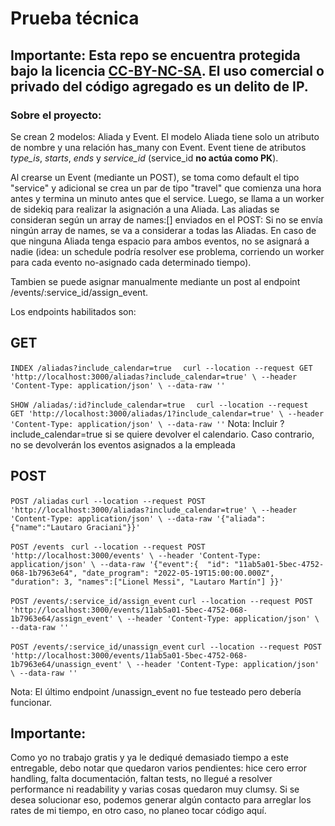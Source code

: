 # Prueba técnica

## Importante: Esta repo se encuentra protegida bajo la licencia [CC-BY-NC-SA](https://creativecommons.org/licenses/by-nc-sa/2.0/). El uso comercial o privado del código agregado es un delito de IP.

### Sobre el proyecto:

Se crean 2 modelos: Aliada y Event. El modelo Aliada tiene solo un atributo de nombre y una relación has_many con Event. Event tiene de atributos *type_is*, *starts*, *ends* y *service_id* (service_id **no actúa como PK**).

Al crearse un Event (mediante un POST), se toma como default el tipo "service" y adicional se crea un par de tipo "travel" que comienza una hora antes y termina un minuto antes que el service. Luego, se llama a un worker de sidekiq para realizar la asignación a una Aliada. Las aliadas se consideran según un array de names:[] enviados en el POST: Si no se envía ningún array de names, se va a considerar a todas las Aliadas. En caso de que ninguna Aliada tenga espacio para ambos eventos, no se asignará a nadie (idea: un schedule podría resolver ese problema, corriendo un worker para cada evento no-asignado cada determinado tiempo).

Tambien se puede asignar manualmente mediante un post al endpoint /events/:service_id/assign_event.

Los endpoints habilitados son:
## GET

`INDEX /aliadas?include_calendar=true ` ` curl --location --request GET 'http://localhost:3000/aliadas?include_calendar=true' \
--header 'Content-Type: application/json' \
--data-raw ''`

`SHOW /aliadas/:id?include_calendar=true ` ` curl --location --request GET 'http://localhost:3000/aliadas/1?include_calendar=true' \
--header 'Content-Type: application/json' \
--data-raw ''`
Nota: Incluir ?include_calendar=true si se quiere devolver el calendario. Caso contrario, no se devolverán los eventos asignados a la empleada

## POST

`POST /aliadas` `curl --location --request POST 'http://localhost:3000/aliadas?include_calendar=true' \
--header 'Content-Type: application/json' \
--data-raw '{"aliada":{"name":"Lautaro Graciani"}}'`

`POST /events ` `curl --location --request POST 'http://localhost:3000/events' \
--header 'Content-Type: application/json' \
--data-raw '{"event":{  "id": "11ab5a01-5bec-4752-068-1b7963e64",
    "date_program": "2022-05-19T15:00:00.000Z",
    "duration": 3,
    "names":["Lionel Messi", "Lautaro Martín"]
}}'`

`POST /events/:service_id/assign_event` `curl --location --request POST 'http://localhost:3000/events/11ab5a01-5bec-4752-068-1b7963e64/assign_event' \
--header 'Content-Type: application/json' \
--data-raw ''`

`POST /events/:service_id/unassign_event` `curl --location --request POST 'http://localhost:3000/events/11ab5a01-5bec-4752-068-1b7963e64/unassign_event' \
--header 'Content-Type: application/json' \
--data-raw ''`

Nota: El último endpoint /unassign_event no fue testeado pero debería funcionar.

## Importante:

Como yo no trabajo gratis y ya le dediqué demasiado tiempo a este entregable, debo notar que quedaron varios pendientes: hice cero error handling, falta documentación, faltan tests, no llegué a resolver performance ni readability y varias cosas quedaron muy clumsy. Si se desea solucionar eso, podemos generar algún contacto para arreglar los rates de mi tiempo, en otro caso, no planeo tocar código aquí.
